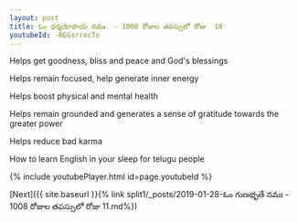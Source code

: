 ```yaml
---
layout: post
title: ఓం ధర్మయోపాయ నమః  - 1008 రోజుల తపస్సులో రోజు  10
youtubeId: -REGsrrocTo
---
```

 
 
Helps get goodness, bliss and peace and God's blessings
 
Helps remain focused, help generate inner energy 
 
Helps boost physical and mental health 
 
Helps remain grounded and generates a sense of gratitude towards the greater power 
 
Helps reduce bad karma
 
How to learn English in your sleep for telugu people
 
 
 
 


{% include youtubePlayer.html id=page.youtubeId %}
 
[Next]({{ site.baseurl }}{% link split1/_posts/2019-01-28-ఓం గుణభృతే నమః  - 1008 రోజుల తపస్సులో రోజు  11.md%})
 
